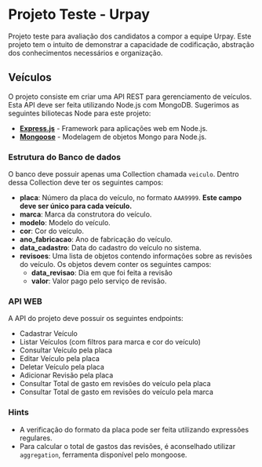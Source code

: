 # Projeto Teste - Urpay

Projeto teste para avaliação dos candidatos a compor a equipe Urpay. Este projeto tem o intuito de demonstrar a capacidade de codificação, abstração dos conhecimentos necessários e organização.

## Veículos

O projeto consiste em criar uma API REST para gerenciamento de veículos. Esta API deve ser feita utilizando Node.js com MongoDB. Sugerimos as seguintes biliotecas Node para este projeto:

* [__Express.js__](https://expressjs.com/) - Framework para aplicações web em Node.js.
* [__Mongoose__](https://mongoosejs.com/) - Modelagem de objetos Mongo para Node.js.

### Estrutura do Banco de dados

O banco deve possuir apenas uma Collection chamada `veiculo`. Dentro dessa Collection deve ter os seguintes campos:

* __placa__: Número da placa do veículo, no formato `AAA9999`. **Este campo deve ser único para cada veículo.**
* __marca__: Marca da construtora do veículo.
* __modelo__: Modelo do veículo.
* __cor__: Cor do veículo.
* __ano_fabricacao__: Ano de fabricação do veículo.
* __data_cadastro__: Data do cadastro do veículo no sistema.
* __revisoes__: Uma lista de objetos contendo informações sobre as revisões do veículo. Os objetos devem conter os seguintes campos:
  * __data_revisao__: Dia em que foi feita a revisão
  * __valor__: Valor pago pelo serviço de revisão.
  
### API WEB

A API do projeto deve possuir os seguintes endpoints:
* Cadastrar Veículo
* Listar Veículos (com filtros para marca e cor do veículo)
* Consultar Veículo pela placa
* Editar Veículo pela placa
* Deletar Veículo pela placa
* Adicionar Revisão pela placa
* Consultar Total de gasto em revisões do veículo pela placa
* Consultar Total de gasto em revisões do veículo pela marca

### Hints

* A verificação do formato da placa pode ser feita utilizando expressões regulares.
* Para calcular o total de gastos das revisões, é aconselhado utilizar `aggregation`, ferramenta disponível pelo mongoose.


